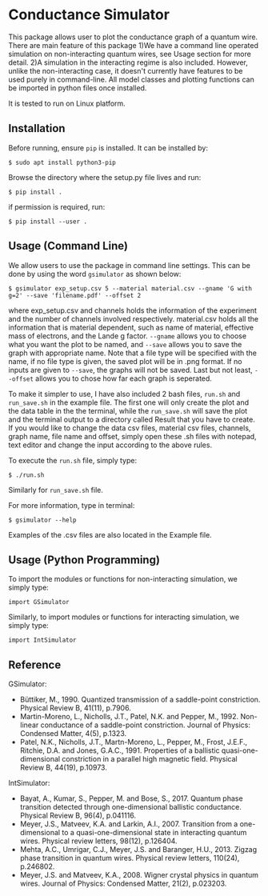 # Conductance Simulator
This package allows user to plot the conductance graph of a quantum wire. There are main feature of this package 1)We have a command line operated simulation on 
non-interacting quantum wires, see Usage section for more detail. 2)A simulation in the interacting regime is also included. However, unlike the non-interacting case,
it doesn't currently have features to be used purely in command-line. All model classes and plotting functions can be imported in python files once installed.

It is tested to run on Linux platform. 

## Installation

Before running, ensure `pip` is installed. It can be installed by:

```
$ sudo apt install python3-pip
```

Browse the directory where the setup.py file lives and run:

```
$ pip install .
```
if permission is required, run:

```
$ pip install --user .
```

## Usage (Command Line)

We allow users to use the package in command line settings. This can be done by using the word `gsimulator` as shown below:

```
$ gsimulator exp_setup.csv 5 --material material.csv --gname 'G with g=2' --save 'filename.pdf' --offset 2
```
where exp_setup.csv and channels holds the information of the experiment and the number of channels involved respectively. material.csv holds all the information that is material dependent, such as name of material, effective mass of electrons, and the Lande g factor. `--gname` allows you to choose what you want the plot to be named, and `--save` allows you to save the graph with appropriate name. Note that a file type will be specified with the name, if no file type is given, the saved plot will be in .png format. If no inputs are given to `--save`, the graphs will not be saved. Last but not least, `--offset` allows you to chose how far each graph is seperated.

To make it simpler to use, I have also included 2 bash files, `run.sh` and `run_save.sh` in the example file. The first one will only create the plot and the data table in the the terminal, while the `run_save.sh` will save the plot and the terminal output to a directory called Result that you have to create. If you would like to change the data csv files, material csv files, channels, graph name, file name and offset, simply open these .sh files with notepad, text editor and change the input according to the above rules.

To execute the `run.sh` file, simply type:

```
$ ./run.sh
```

Similarly for `run_save.sh` file.

For more information, type in terminal:

```
$ gsimulator --help
```

Examples of the .csv files are also located in the Example file.

## Usage (Python Programming)
To import the modules or functions for non-interacting simulation, we simply type:

```
import GSimulator
```

Similarly, to import modules or functions for interacting simulation, we simply type:

```
import IntSimulator
```

## Reference
GSimulator:
- Büttiker, M., 1990. Quantized transmission of a saddle-point constriction. Physical Review B, 41(11), p.7906.
- Martin-Moreno, L., Nicholls, J.T., Patel, N.K. and Pepper, M., 1992. Non-linear conductance of a saddle-point constriction. Journal of Physics: Condensed Matter, 4(5), p.1323.
- Patel, N.K., Nicholls, J.T., Martn-Moreno, L., Pepper, M., Frost, J.E.F., Ritchie, D.A. and Jones, G.A.C., 1991. Properties of a ballistic quasi-one-dimensional constriction in a parallel high magnetic field. Physical Review B, 44(19), p.10973.  

IntSimulator:

- Bayat, A., Kumar, S., Pepper, M. and Bose, S., 2017. Quantum phase transition detected through one-dimensional ballistic conductance. Physical Review B, 96(4), p.041116.
- Meyer, J.S., Matveev, K.A. and Larkin, A.I., 2007. Transition from a one-dimensional to a quasi-one-dimensional state in interacting quantum wires. Physical review letters, 98(12), p.126404.
- Mehta, A.C., Umrigar, C.J., Meyer, J.S. and Baranger, H.U., 2013. Zigzag phase transition in quantum wires. Physical review letters, 110(24), p.246802.
- Meyer, J.S. and Matveev, K.A., 2008. Wigner crystal physics in quantum wires. Journal of Physics: Condensed Matter, 21(2), p.023203.